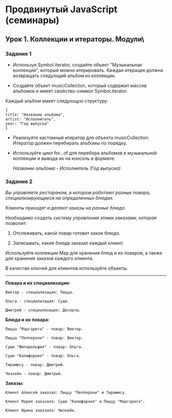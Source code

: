 # Продвинутый JavaScript (семинары)

## Урок 1. Коллекции и итераторы. Модули\

### Задание 1

- Используя Symbol.iterator, создайте объект "Музыкальная коллекция", который можно итерировать. Каждая итерация должна возвращать следующий альбом из коллекции.

- Создайте объект musicCollection, который содержит массив альбомов и имеет свойство-символ Symbol.iterator.

Каждый альбом имеет следующую структуру:

    {
    title: "Название альбома",
    artist: "Исполнитель",
    year: "Год выпуска"
    }

- Реализуйте кастомный итератор для объекта musicCollection. Итератор должен перебирать альбомы по порядку.

- Используйте цикл for...of для перебора альбомов в музыкальной коллекции и вывода их на консоль в формате:

  _Название альбома - Исполнитель (Год выпуска)_

### Задание 2

_Вы управляете рестораном, в котором работают разные повара, специализирующиеся на определенных блюдах._

_Клиенты приходят и делают заказы на разные блюда._

_Необходимо создать систему управления этими заказами, которая позволит:_

1. Отслеживать, какой повар готовит какое блюдо.

2. Записывать, какие блюда заказал каждый клиент.

Используйте коллекции Map для хранения блюд и их поваров, а также для хранения заказов каждого клиента.

В качестве ключей для клиентов используйте объекты.

---

**Повара и их специализации:**

    Виктор - специализация: Пицца.

    Ольга - специализация: Суши.

    Дмитрий - специализация: Десерты.

**Блюда и их повара:**

    Пицца "Маргарита" - повар: Виктор.

    Пицца "Пепперони" - повар: Виктор.

    Суши "Филадельфия" - повар: Ольга.

    Суши "Калифорния" - повар: Ольга.

    Тирамису - повар: Дмитрий.

    Чизкейк - повар: Дмитрий.

**Заказы:**

    Клиент Алексей заказал: Пиццу "Пепперони" и Тирамису.

    Клиент Мария заказала: Суши "Калифорния" и Пиццу "Маргарита".

    Клиент Ирина заказала: Чизкейк.
